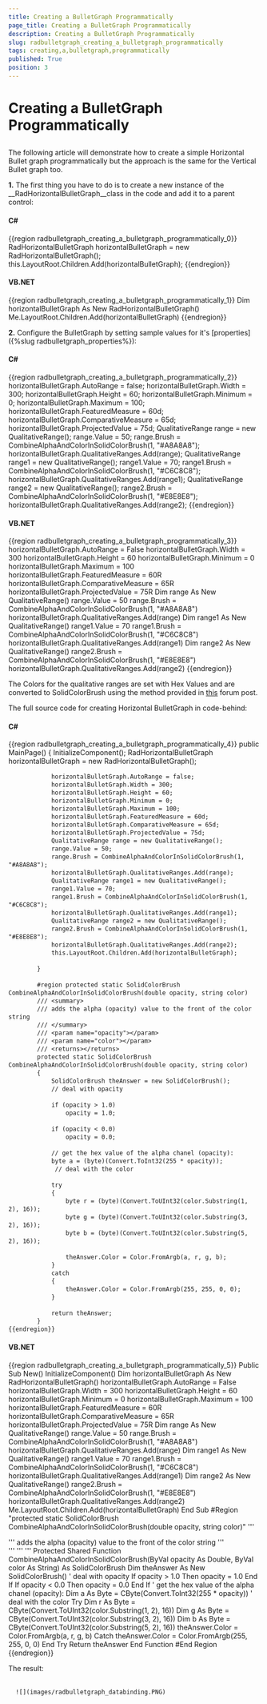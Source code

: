 ```yaml
---
title: Creating a BulletGraph Programmatically
page_title: Creating a BulletGraph Programmatically
description: Creating a BulletGraph Programmatically
slug: radbulletgraph_creating_a_bulletgraph_programmatically
tags: creating,a,bulletgraph,programmatically
published: True
position: 3
---
```


# Creating a BulletGraph Programmatically



## 

The following article will demonstrate how to create a simple Horizontal Bullet graph programmatically but the approach is the same for the Vertical Bullet graph too.

__1.__ The first thing you have to do is to create a new instance of the __RadHorizontalBulletGraph__class in the code and add it to a parent control:

#### __C#__

{{region radbulletgraph_creating_a_bulletgraph_programmatically_0}}
	RadHorizontalBulletGraph horizontalBulletGraph = new RadHorizontalBulletGraph();
	this.LayoutRoot.Children.Add(horizontalBulletGraph);
	{{endregion}}



#### __VB.NET__

{{region radbulletgraph_creating_a_bulletgraph_programmatically_1}}
	Dim horizontalBulletGraph As New RadHorizontalBulletGraph()
	Me.LayoutRoot.Children.Add(horizontalBulletGraph)
	{{endregion}}



__2.__ Configure the BulletGraph by setting sample values for it's [properties]({%slug radbulletgraph_properties%}):

#### __C#__

{{region radbulletgraph_creating_a_bulletgraph_programmatically_2}}
	horizontalBulletGraph.AutoRange = false;
	            horizontalBulletGraph.Width = 300;
	            horizontalBulletGraph.Height = 60;
	            horizontalBulletGraph.Minimum = 0;
	            horizontalBulletGraph.Maximum = 100;
	            horizontalBulletGraph.FeaturedMeasure = 60d;
	            horizontalBulletGraph.ComparativeMeasure = 65d;
	            horizontalBulletGraph.ProjectedValue = 75d;
	            QualitativeRange range = new QualitativeRange();
	            range.Value = 50;
	            range.Brush = CombineAlphaAndColorInSolidColorBrush(1, "#A8A8A8");
	            horizontalBulletGraph.QualitativeRanges.Add(range);
	            QualitativeRange range1 = new QualitativeRange();
	            range1.Value = 70;
	            range1.Brush = CombineAlphaAndColorInSolidColorBrush(1, "#C6C8C8");
	            horizontalBulletGraph.QualitativeRanges.Add(range1);
	            QualitativeRange range2 = new QualitativeRange();
	            range2.Brush = CombineAlphaAndColorInSolidColorBrush(1, "#E8E8E8");
	            horizontalBulletGraph.QualitativeRanges.Add(range2);
	{{endregion}}



#### __VB.NET__

{{region radbulletgraph_creating_a_bulletgraph_programmatically_3}}
	horizontalBulletGraph.AutoRange = False
	horizontalBulletGraph.Width = 300
	horizontalBulletGraph.Height = 60
	horizontalBulletGraph.Minimum = 0
	horizontalBulletGraph.Maximum = 100
	horizontalBulletGraph.FeaturedMeasure = 60R
	horizontalBulletGraph.ComparativeMeasure = 65R
	horizontalBulletGraph.ProjectedValue = 75R
	Dim range As New QualitativeRange()
	range.Value = 50
	range.Brush = CombineAlphaAndColorInSolidColorBrush(1, "#A8A8A8")
	horizontalBulletGraph.QualitativeRanges.Add(range)
	Dim range1 As New QualitativeRange()
	range1.Value = 70
	range1.Brush = CombineAlphaAndColorInSolidColorBrush(1, "#C6C8C8")
	horizontalBulletGraph.QualitativeRanges.Add(range1)
	Dim range2 As New QualitativeRange()
	range2.Brush = CombineAlphaAndColorInSolidColorBrush(1, "#E8E8E8")
	horizontalBulletGraph.QualitativeRanges.Add(range2)
	{{endregion}}



The Colors for the qualitative ranges are set with Hex Values and are converted to SolidColorBrush using the method provided in [this](http://forums.silverlight.net/forums/p/24190/488858.aspx) forum post.



The full source code for creating Horizontal BulletGraph in code-behind:

#### __C#__

{{region radbulletgraph_creating_a_bulletgraph_programmatically_4}}
	public MainPage()
	        {
	            InitializeComponent();
	            RadHorizontalBulletGraph horizontalBulletGraph = new RadHorizontalBulletGraph();
	
	            horizontalBulletGraph.AutoRange = false;
	            horizontalBulletGraph.Width = 300;
	            horizontalBulletGraph.Height = 60;
	            horizontalBulletGraph.Minimum = 0;
	            horizontalBulletGraph.Maximum = 100;
	            horizontalBulletGraph.FeaturedMeasure = 60d;
	            horizontalBulletGraph.ComparativeMeasure = 65d;
	            horizontalBulletGraph.ProjectedValue = 75d;
	            QualitativeRange range = new QualitativeRange();
	            range.Value = 50;
	            range.Brush = CombineAlphaAndColorInSolidColorBrush(1, "#A8A8A8");
	            horizontalBulletGraph.QualitativeRanges.Add(range);
	            QualitativeRange range1 = new QualitativeRange();
	            range1.Value = 70;
	            range1.Brush = CombineAlphaAndColorInSolidColorBrush(1, "#C6C8C8");
	            horizontalBulletGraph.QualitativeRanges.Add(range1);
	            QualitativeRange range2 = new QualitativeRange();
	            range2.Brush = CombineAlphaAndColorInSolidColorBrush(1, "#E8E8E8");
	            horizontalBulletGraph.QualitativeRanges.Add(range2);
	            this.LayoutRoot.Children.Add(horizontalBulletGraph);
	
	        }
	
	        #region protected static SolidColorBrush CombineAlphaAndColorInSolidColorBrush(double opacity, string color)
	        /// <summary>
	        /// adds the alpha (opacity) value to the front of the color string
	        /// </summary>
	        /// <param name="opacity"></param>
	        /// <param name="color"></param>
	        /// <returns></returns>
	        protected static SolidColorBrush CombineAlphaAndColorInSolidColorBrush(double opacity, string color)
	        {
	            SolidColorBrush theAnswer = new SolidColorBrush();
	            // deal with opacity
	
	            if (opacity > 1.0)
	                opacity = 1.0;
	
	            if (opacity < 0.0)
	                opacity = 0.0;
	
	            // get the hex value of the alpha chanel (opacity):
	            byte a = (byte)(Convert.ToInt32(255 * opacity));
	             // deal with the color
	
	            try
	            {
	                byte r = (byte)(Convert.ToUInt32(color.Substring(1, 2), 16));
	                byte g = (byte)(Convert.ToUInt32(color.Substring(3, 2), 16));
	                byte b = (byte)(Convert.ToUInt32(color.Substring(5, 2), 16));
	
	                theAnswer.Color = Color.FromArgb(a, r, g, b);
	            }
	            catch
	            {
	                theAnswer.Color = Color.FromArgb(255, 255, 0, 0);
	            }
	
	            return theAnswer;
	        }
	{{endregion}}



#### __VB.NET__

{{region radbulletgraph_creating_a_bulletgraph_programmatically_5}}
	Public Sub New()
	InitializeComponent()
	Dim horizontalBulletGraph As New RadHorizontalBulletGraph()
	horizontalBulletGraph.AutoRange = False
	horizontalBulletGraph.Width = 300
	horizontalBulletGraph.Height = 60
	horizontalBulletGraph.Minimum = 0
	horizontalBulletGraph.Maximum = 100
	horizontalBulletGraph.FeaturedMeasure = 60R
	horizontalBulletGraph.ComparativeMeasure = 65R
	horizontalBulletGraph.ProjectedValue = 75R
	Dim range As New QualitativeRange()
	range.Value = 50
	range.Brush = CombineAlphaAndColorInSolidColorBrush(1, "#A8A8A8")
	horizontalBulletGraph.QualitativeRanges.Add(range)
	Dim range1 As New QualitativeRange()
	range1.Value = 70
	range1.Brush = CombineAlphaAndColorInSolidColorBrush(1, "#C6C8C8")
	horizontalBulletGraph.QualitativeRanges.Add(range1)
	Dim range2 As New QualitativeRange()
	range2.Brush = CombineAlphaAndColorInSolidColorBrush(1, "#E8E8E8")
	horizontalBulletGraph.QualitativeRanges.Add(range2)
	Me.LayoutRoot.Children.Add(horizontalBulletGraph)
	End Sub
	#Region "protected static SolidColorBrush CombineAlphaAndColorInSolidColorBrush(double opacity, string color)"
	''' <summary>
	''' adds the alpha (opacity) value to the front of the color string
	''' </summary>
	''' <param name="opacity"></param>
	''' <param name="color"></param>
	''' <returns></returns>
	Protected Shared Function CombineAlphaAndColorInSolidColorBrush(ByVal opacity As Double, ByVal color As String) As SolidColorBrush
	Dim theAnswer As New SolidColorBrush()
	' deal with opacity
	If opacity > 1.0 Then
	opacity = 1.0
	End If
	If opacity < 0.0 Then
	opacity = 0.0
	End If
	' get the hex value of the alpha chanel (opacity):
	Dim a As Byte = CByte(Convert.ToInt32(255 * opacity))
	' deal with the color
	Try
	Dim r As Byte = CByte(Convert.ToUInt32(color.Substring(1, 2), 16))
	Dim g As Byte = CByte(Convert.ToUInt32(color.Substring(3, 2), 16))
	Dim b As Byte = CByte(Convert.ToUInt32(color.Substring(5, 2), 16))
	theAnswer.Color = Color.FromArgb(a, r, g, b)
	Catch
	theAnswer.Color = Color.FromArgb(255, 255, 0, 0)
	End Try
	Return theAnswer
	End Function
	#End Region
	{{endregion}}



The result:




         
      ![](images/radbulletgraph_databinding.PNG)
